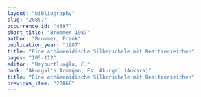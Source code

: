 ```yaml
---
layout: "bibliography"
slug: "20857"
occurrence_id: "4397"
short_title: "Brommer 1987"
author: "Brommer, Frank"
publication_year: "1987"
title: "Eine achämenidische Silberschale mit Besitzerzeichen"
pages: "105-112"
editor: "Bayburtluoğlu, C."
book: "Akurgal'a Armağan, Fs. Akurgal (Ankara)"
title: "Eine achämenidische Silberschale mit Besitzerzeichen"
previous_item: "20860"
---
```

